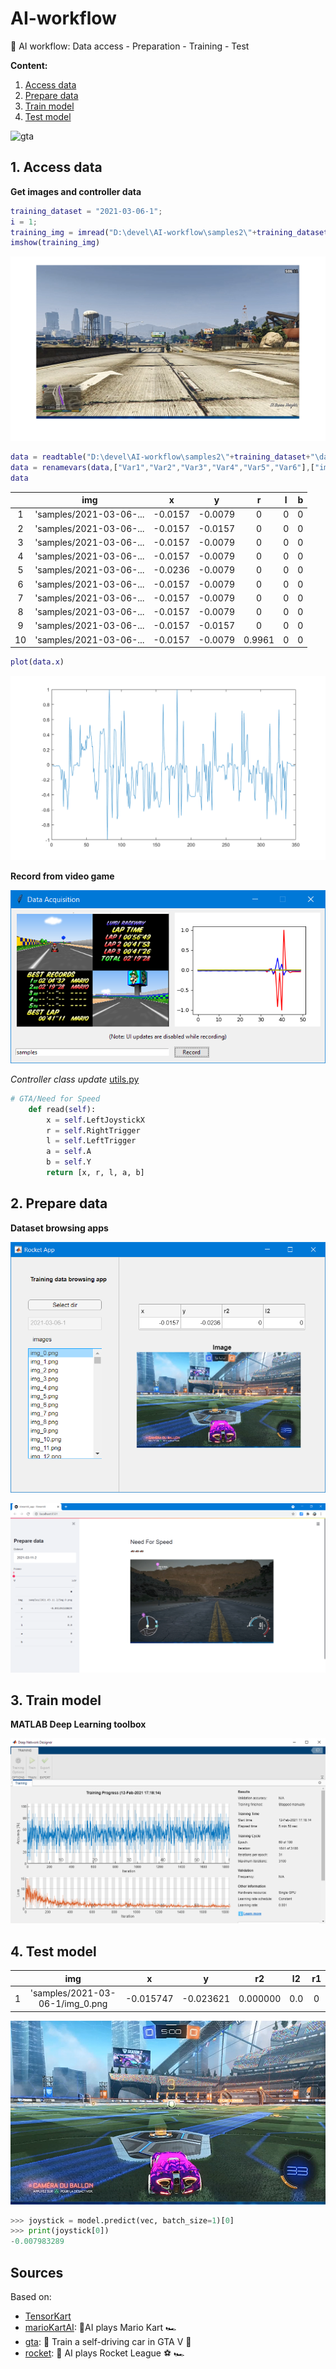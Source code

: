 # AI-workflow
🤖 AI workflow: Data access - Preparation - Training - Test


**Content:**
1. [Access data](#access)
2. [Prepare data](#prepare)
3. [Train model](#train)
4. [Test model](#test)


![gta](img/videoPlayer-full-view.gif)

## 1. <a name="access"></a>Access data


**Get images and controller data**

```matlab
training_dataset = "2021-03-06-1";
i = 1;
training_img = imread("D:\devel\AI-workflow\samples2\"+training_dataset+"\img_"+string(i)+".png");
imshow(training_img)
```

![figure_1.png](img/figure_1.png)


```matlab
data = readtable("D:\devel\AI-workflow\samples2\"+training_dataset+"\data.csv");
data = renamevars(data,["Var1","Var2","Var3","Var4","Var5","Var6"],["img", "x", "y", "r", "l", "b"]);
data
```

| |img|x|y|r|l|b|
|:--:|:--:|:--:|:--:|:--:|:--:|:--:|
|1|'samples/2021-03-06-...|-0.0157|-0.0079|0|0|0|
|2|'samples/2021-03-06-...|-0.0157|-0.0157|0|0|0|
|3|'samples/2021-03-06-...|-0.0157|-0.0079|0|0|0|
|4|'samples/2021-03-06-...|-0.0157|-0.0079|0|0|0|
|5|'samples/2021-03-06-...|-0.0236|-0.0079|0|0|0|
|6|'samples/2021-03-06-...|-0.0157|-0.0079|0|0|0|
|7|'samples/2021-03-06-...|-0.0157|-0.0079|0|0|0|
|8|'samples/2021-03-06-...|-0.0157|-0.0079|0|0|0|
|9|'samples/2021-03-06-...|-0.0157|-0.0157|0|0|0|
|10|'samples/2021-03-06-...|-0.0157|-0.0079|0.9961|0|0|


```matlab
plot(data.x)
```

![figure_2.png](img/figure_2.png)

**Record from video game**

![record_samples](img/record_samples.png)

*Controller class update* [utils.py](1_access_data/utils.py)
```python
# GTA/Need for Speed
    def read(self):
        x = self.LeftJoystickX
        r = self.RightTrigger
        l = self.LeftTrigger
        a = self.A
        b = self.Y
        return [x, r, l, a, b]
```
## 2. <a name="prepare"></a>Prepare data

**Dataset browsing apps**

![matlab_app](img/matlab_desktop_app_rocket.png)

![streamlit_app](img/streamlit_app_nfs.png)


## 3. <a name="train"></a>Train model 

**MATLAB Deep Learning toolbox**

![matlab_deep_learning](img/matlab_deep_learning.png)


## 4. <a name="test"></a>Test model

| |img|x|y|r2|l2|r1|
|:--:|:--:|:--:|:--:|:--:|:--:|:--:|
|1|'samples/2021-03-06-1/img_0.png|-0.015747|-0.023621|0.000000|0.0|0|

![test](img/2021-03-06-1_img_0.png)

```python
>>> joystick = model.predict(vec, batch_size=1)[0]
>>> print(joystick[0])
-0.007983289
```

## Sources
Based on:
* [TensorKart](https://github.com/kevinhughes27/TensorKart)
* [marioKartAI](https://github.com/slevin48/marioKartAI): 🤖AI plays Mario Kart 🏎️
* [gta](https://github.com/slevin48/gta): 🤖 Train a self-driving car in GTA V 🚗
* [rocket](https://github.com/slevin48/rocket): 🚀 AI plays Rocket League ⚽ 🏎️
